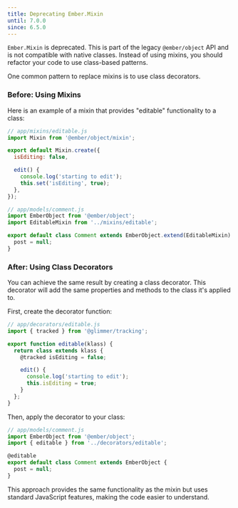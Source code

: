 ```yaml
---
title: Deprecating Ember.Mixin
until: 7.0.0
since: 6.5.0
---
```


`Ember.Mixin` is deprecated. This is part of the legacy `@ember/object` API and is not compatible with native classes. Instead of using mixins, you should refactor your code to use class-based patterns.

One common pattern to replace mixins is to use class decorators.

### Before: Using Mixins

Here is an example of a mixin that provides "editable" functionality to a class:

```javascript
// app/mixins/editable.js
import Mixin from '@ember/object/mixin';

export default Mixin.create({
  isEditing: false,

  edit() {
    console.log('starting to edit');
    this.set('isEditing', true);
  },
});
```

```javascript
// app/models/comment.js
import EmberObject from '@ember/object';
import EditableMixin from '../mixins/editable';

export default class Comment extends EmberObject.extend(EditableMixin) {
  post = null;
}
```

### After: Using Class Decorators

You can achieve the same result by creating a class decorator. This decorator will add the same properties and methods to the class it's applied to.

First, create the decorator function:

```javascript
// app/decorators/editable.js
import { tracked } from '@glimmer/tracking';

export function editable(klass) {
  return class extends klass {
    @tracked isEditing = false;

    edit() {
      console.log('starting to edit');
      this.isEditing = true;
    }
  };
}
```

Then, apply the decorator to your class:

```javascript
// app/models/comment.js
import EmberObject from '@ember/object';
import { editable } from '../decorators/editable';

@editable
export default class Comment extends EmberObject {
  post = null;
}
```

This approach provides the same functionality as the mixin but uses standard JavaScript features, making the code easier to understand.
